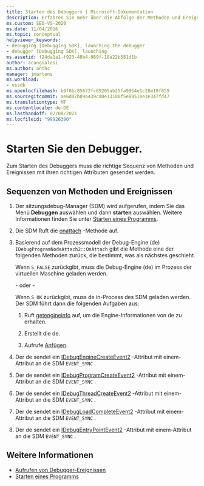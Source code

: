 ```yaml
---
title: Starten des Debuggers | Microsoft-Dokumentation
description: Erfahren Sie mehr über die Abfolge der Methoden und Ereignisse mit ihren richtigen Attributen, die zum Starten des Debuggers erforderlich sind.
ms.custom: SEO-VS-2020
ms.date: 11/04/2016
ms.topic: conceptual
helpviewer_keywords:
- debugging [Debugging SDK], launching the debugger
- debugger [Debugging SDK], launching
ms.assetid: f24da1a1-f923-48b4-989f-18a22b581d1b
author: acangialosi
ms.author: anthc
manager: jmartens
ms.workload:
- vssdk
ms.openlocfilehash: b9f8bc85672fc89205ab25fa9954e1c28e10f859
ms.sourcegitcommit: ae6d47b09a439cd0e13180f5e89510e3e347fd47
ms.translationtype: MT
ms.contentlocale: de-DE
ms.lasthandoff: 02/08/2021
ms.locfileid: "99926390"
---
```

# <a name="launch-the-debugger"></a>Starten Sie den Debugger.
Zum Starten des Debuggers muss die richtige Sequenz von Methoden und Ereignissen mit ihren richtigen Attributen gesendet werden.

## <a name="sequences-of-methods-and-events"></a>Sequenzen von Methoden und Ereignissen

1. Der sitzungsdebug-Manager (SDM) wird aufgerufen, indem Sie das Menü **Debuggen** auswählen und dann **starten** auswählen. Weitere Informationen finden Sie unter [Starten eines Programms](../../extensibility/debugger/launching-a-program.md).

2. Die SDM Ruft die [onattach](../../extensibility/debugger/reference/idebugprogramnodeattach2-onattach.md) -Methode auf.

3. Basierend auf dem Prozessmodell der Debug-Engine (de) `IDebugProgramNodeAttach2::OnAttach` gibt die Methode eine der folgenden Methoden zurück, die bestimmt, was als nächstes geschieht.

     Wenn `S_FALSE` zurückgibt, muss die Debug-Engine (de) im Prozess der virtuellen Maschine geladen werden.

     - oder -

     Wenn `S_OK` zurückgibt, muss de in-Process des SDM geladen werden. Der SDM führt dann die folgenden Aufgaben aus:

    1. Ruft [getengineinfo](../../extensibility/debugger/reference/idebugprogramnode2-getengineinfo.md) auf, um die Engine-Informationen von de zu erhalten.

    2. Erstellt die de.

    3. Aufrufe [Anfügen](../../extensibility/debugger/reference/idebugengine2-attach.md).

4. Der de sendet ein [IDebugEngineCreateEvent2](../../extensibility/debugger/reference/idebugenginecreateevent2.md) -Attribut mit einem-Attribut an die SDM `EVENT_SYNC` .

5. Der de sendet ein [IDebugProgramCreateEvent2](../../extensibility/debugger/reference/idebugprogramcreateevent2.md) -Attribut mit einem-Attribut an die SDM `EVENT_SYNC` .

6. Der de sendet ein [IDebugThreadCreateEvent2](../../extensibility/debugger/reference/idebugthreadcreateevent2.md) -Attribut mit einem-Attribut an die SDM `EVENT_SYNC` .

7. Der de sendet ein [IDebugLoadCompleteEvent2](../../extensibility/debugger/reference/idebugloadcompleteevent2.md) -Attribut mit einem-Attribut an die SDM `EVENT_SYNC` .

8. Der de sendet ein [IDebugEntryPointEvent2](../../extensibility/debugger/reference/idebugentrypointevent2.md) -Attribut mit einem-Attribut an die SDM `EVENT_SYNC` .

## <a name="see-also"></a>Weitere Informationen
- [Aufrufen von Debugger-Ereignissen](../../extensibility/debugger/calling-debugger-events.md)
- [Starten eines Programms](../../extensibility/debugger/launching-a-program.md)
